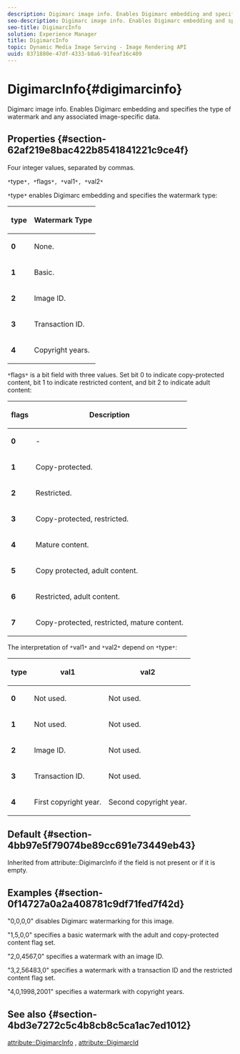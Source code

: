 ```yaml
---
description: Digimarc image info. Enables Digimarc embedding and specifies the type of watermark and any associated image-specific data.
seo-description: Digimarc image info. Enables Digimarc embedding and specifies the type of watermark and any associated image-specific data.
seo-title: DigimarcInfo
solution: Experience Manager
title: DigimarcInfo
topic: Dynamic Media Image Serving - Image Rendering API
uuid: 8371880e-47df-4333-b8a6-91feaf16c409
---
```


# DigimarcInfo{#digimarcinfo}

Digimarc image info. Enables Digimarc embedding and specifies the type of watermark and any associated image-specific data.

## Properties {#section-62af219e8bac422b8541841221c9ce4f}

Four integer values, separated by commas.

`*`type`*, *`flags`*, *`val1`*, *`val2`*`

`*`type`*` enables Digimarc embedding and specifies the watermark type: 

<table id="table_3648951F14D94C5BAD097CFB783F1EE7"> 
 <thead> 
  <tr> 
   <th class="entry"> <p><span class="codeph"> <span class="varname"> type</span> </span> </p> </th> 
   <th class="entry"> <p><b>Watermark Type</b> </p> </th> 
  </tr> 
 </thead>
 <tbody> 
  <tr> 
   <td> <p><b>0</b> </p> </td> 
   <td> <p>None. </p> </td> 
  </tr> 
  <tr> 
   <td> <p><b>1</b> </p> </td> 
   <td> <p>Basic. </p> </td> 
  </tr> 
  <tr> 
   <td> <p><b>2</b> </p> </td> 
   <td> <p>Image ID. </p> </td> 
  </tr> 
  <tr> 
   <td> <p><b>3</b> </p> </td> 
   <td> <p>Transaction ID. </p> </td> 
  </tr> 
  <tr> 
   <td> <p><b>4</b> </p> </td> 
   <td> <p>Copyright years. </p> </td> 
  </tr> 
 </tbody> 
</table>

`*`flags`*` is a bit field with three values. Set bit 0 to indicate copy-protected content, bit 1 to indicate restricted content, and bit 2 to indicate adult content: 

<table id="table_00F218515FBE484F9D05CBAF14F9D045"> 
 <thead> 
  <tr> 
   <th class="entry"> <p><span class="codeph"> <span class="varname"> flags</span> </span> </p> </th> 
   <th class="entry"> <p><b>Description</b> </p> </th> 
  </tr> 
 </thead>
 <tbody> 
  <tr> 
   <td> <p><b>0</b> </p> </td> 
   <td> <p>- </p> </td> 
  </tr> 
  <tr> 
   <td> <p><b>1</b> </p> </td> 
   <td> <p>Copy-protected. </p> </td> 
  </tr> 
  <tr> 
   <td> <p><b>2</b> </p> </td> 
   <td> <p>Restricted. </p> </td> 
  </tr> 
  <tr> 
   <td> <p><b>3</b> </p> </td> 
   <td> <p>Copy-protected, restricted. </p> </td> 
  </tr> 
  <tr> 
   <td> <p><b>4</b> </p> </td> 
   <td> <p>Mature content. </p> </td> 
  </tr> 
  <tr> 
   <td> <p><b>5</b> </p> </td> 
   <td> <p>Copy protected, adult content. </p> </td> 
  </tr> 
  <tr> 
   <td> <p><b>6</b> </p> </td> 
   <td> <p>Restricted, adult content. </p> </td> 
  </tr> 
  <tr> 
   <td> <p><b>7</b> </p> </td> 
   <td> <p>Copy-protected, restricted, mature content. </p> </td> 
  </tr> 
 </tbody> 
</table>

The interpretation of `*`val1`*` and `*`val2`*` depend on `*`type`*`: 

<table id="table_6B29F76BC1974C12AB7124BF84B29EC2"> 
 <thead> 
  <tr> 
   <th class="entry"> <p><span class="codeph"> <span class="varname"> type</span> </span> </p> </th> 
   <th class="entry"> <p><span class="codeph"> <span class="varname"> val1 </span> </span> </p> </th> 
   <th class="entry"> <p><span class="codeph"> <span class="varname"> val2 </span> </span> </p> </th> 
  </tr> 
 </thead>
 <tbody> 
  <tr> 
   <td> <p><b>0</b> </p> </td> 
   <td> <p>Not used. </p> </td> 
   <td> <p>Not used. </p> </td> 
  </tr> 
  <tr> 
   <td> <p><b>1</b> </p> </td> 
   <td> <p>Not used. </p> </td> 
   <td> <p>Not used. </p> </td> 
  </tr> 
  <tr> 
   <td> <p><b>2</b> </p> </td> 
   <td> <p>Image ID. </p> </td> 
   <td> <p>Not used. </p> </td> 
  </tr> 
  <tr> 
   <td> <p><b>3</b> </p> </td> 
   <td> <p>Transaction ID. </p> </td> 
   <td> <p>Not used. </p> </td> 
  </tr> 
  <tr> 
   <td> <p><b>4</b> </p> </td> 
   <td> <p>First copyright year. </p> </td> 
   <td> <p>Second copyright year. </p> </td> 
  </tr> 
 </tbody> 
</table>

## Default {#section-4bb97e5f79074be89cc691e73449eb43}

Inherited from attribute::DigimarcInfo if the field is not present or if it is empty.

## Examples {#section-0f14727a0a2a408781c9df71fed7f42d}

"0,0,0,0" disables Digimarc watermarking for this image.

"1,5,0,0" specifies a basic watermark with the adult and copy-protected content flag set.

"2,0,4567,0" specifies a watermark with an image ID.

"3,2,56483,0" specifies a watermark with a transaction ID and the restricted content flag set.

"4,0,1998,2001" specifies a watermark with copyright years.

## See also {#section-4bd3e7272c5c4b8cb8c5ca1ac7ed1012}

[attribute::DigimarcInfo](../../../../../../is-api/image-catalog/image-serving-api-ref/c-image-catalog-reference/c-attributes-reference/r-digimarcinfo.md#reference-de88636cb9b4435a94e3d0a80f072667) , [attribute::DigimarcId](../../../../../../is-api/image-catalog/image-serving-api-ref/c-image-catalog-reference/c-attributes-reference/r-digimarcid.md#reference-33e3eca7f1874510904e5c8645cecd68) 
